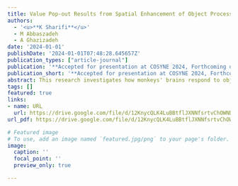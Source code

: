 ```yaml
---
title: Value Pop-out Results from Spatial Enhancement of Object Processing in Prefrontal Cortex
authors:
  - '<u>**K Sharifi**</u>'
  - M Abbaszadeh
  - A Ghazizadeh
date: '2024-01-01'
publishDate: '2024-01-01T07:48:28.645657Z'
publication_types: ["article-journal"]
publication: '**Accepted for presentation at COSYNE 2024, Forthcoming on BioRxiv**'
publication_short: '**Accepted for presentation at COSYNE 2024, Forthcoming on BioRxiv**'
abstract: This research investigates how monkeys' brains respond to objects with different reward values during visual search tasks. It finds that efficient target recognition is linked to enhanced spatial processing in the brain's ventrolateral prefrontal cortex, with larger neural receptive fields corresponding to more effective searches. This aligns with predictions from the Multi-Alternative Attention-modulated Drift Diffusion Model, highlighting a connection between neural activity and visual search efficiency.
tags: []
featured: true
links:
- name: URL
  url: https://drive.google.com/file/d/12KnycQLK4LuBBtflJXNNfsrtvChOWNDi/view
url_pdf: https://drive.google.com/file/d/12KnycQLK4LuBBtflJXNNfsrtvChOWNDi/view

# Featured image
# To use, add an image named `featured.jpg/png` to your page's folder. 
image:
  caption: ''
  focal_point: ''
  preview_only: true

---
```

